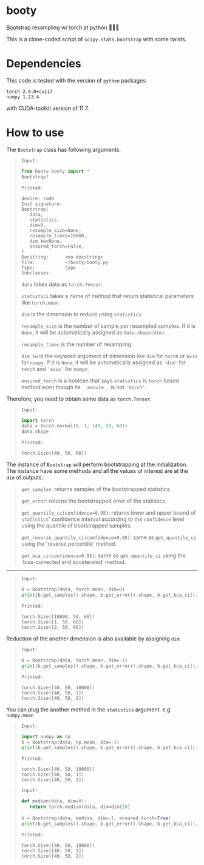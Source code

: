 # booty
<ins>Boo</ins>tstrap resampling w/ <ins>t</ins>orch at p<ins>y</ins>thon :shoe::fire::snake:

This is a clone-coded script of `scipy.stats.bootstrap` with some twists.

# Dependencies
This code is tested with the version of `python` packages:
```
torch 2.0.0+cu117
numpy 1.23.4
```
with CUDA-toolkit version of 11.7.

# How to use
The `Bootstrap` class has following arguments.

>`Input:`
>```python
>from booty.booty import *
>Bootstrap?
>```
>
>`Printed:`
>```
>device: cuda
>Init signature:
>Bootstrap(
>    data,
>    statistics,
>    dim=0,
>    resample_size=None,
>    resample_times=10000,
>    dim_kw=None,
>    ensured_torch=False,
>)
>Docstring:      <no docstring>
>File:           ~/booty/booty.py
>Type:           type
>Subclasses:     
>```
>
>`data` takes data as `torch.Tensor`.
>
>`statistics` takes a name of method that return statistical parameters like `torch.mean`.
>
>`dim` is the dimension to reduce using `statistics`.
>
>`resample_size` is the number of sample per resampled samples. If it is `None`, it will be automatically assigned as `data.shape[dim]`.
>
>`resample_times` is the number of resampling.
>
>`dim_kw` is the keyword argument of dimension like `dim` for `torch` or `axis` for `numpy`. If it is `None`, it will be automatically assigned as `'dim'` for `torch` and `'axis'` for `numpy`.
>
>`ensured_torch` is a boolean that says `statistics` is `torch` based method even though its `__module__` is not `'torch'`.

Therefore, you need to obtain some data as `torch.Tensor`.

>`Input:`
>```python
>import torch
>data = torch.normal(0, 1, (40, 50, 60))
>data.shape
>```
>
>`Printed:`
>```
>torch.Size([40, 50, 60])
>```

The instance of `Bootstrap` will perform bootstrapping at the initialization. The instance have some methods and all the values of interest are at the `dim` of outputs.:
 
>`get_samples`: returns samples of the bootstrapped statistics.
>
>`get_error`: returns the bootstrapped error of the statistics.
>
>`get_quantile_ci(confidence=0.95)`: returns lower and upper bound of `statistics`' confidence interval according to the `confidence` level using the quantile of bootstrapped samples.
>
>`get_reverse_quantile_ci(confidence=0.95)`: same as `get_quantile_ci` using the 'reverse percentile' method.
>
>`get_bca_ci(confidence=0.95)`: same as `get_quantile_ci` using the 'bias-corrected and accelerated' method.
___
>`Input:`
>```python
>b = Bootstrap(data, torch.mean, dim=0)
>print(b.get_samples().shape, b.get_error().shape, b.get_bca_ci().shape, sep='\n')
>```
>
>`Printed:`
>```
>torch.Size([10000, 50, 60])
>torch.Size([1, 50, 60])
>torch.Size([2, 50, 60])
>```

Reduction of the another dimension is also available by assigning `dim`.

>`Input:`
>```python
>b = Bootstrap(data, torch.mean, dim=-1)
>print(b.get_samples().shape, b.get_error().shape, b.get_bca_ci().shape, sep='\n')
>```
>
>`Printed:`
>```
>torch.Size([40, 50, 10000])
>torch.Size([40, 50, 1])
>torch.Size([40, 50, 2])
>```

You can plug the another method in the `statistics` argument. e.g. `numpy.mean`

>`Input:`
>```python
>import numpy as np
>b = Bootstrap(data, np.mean, dim=-1)
>print(b.get_samples().shape, b.get_error().shape, b.get_bca_ci().shape, sep='\n')
>```
>
>`Printed:`
>```
>torch.Size([40, 50, 10000])
>torch.Size([40, 50, 1])
>torch.Size([40, 50, 2])
>```

>`Input:`
>```python
>def median(data, dim=0): 
>    return torch.median(data, dim=dim)[0]
>    
>b = Bootstrap(data, median, dim=-1, ensured_torch=True)
>print(b.get_samples().shape, b.get_error().shape, b.get_bca_ci().shape, sep='\n')
>```
>
>`Printed:`
>```
>torch.Size([40, 50, 10000])
>torch.Size([40, 50, 1])
>torch.Size([40, 50, 2])
>```
